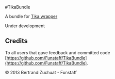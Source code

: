 #TikaBundle

A bundle for [Tika wrapper](https://github.com/Funstaff/Tika)

Under development

Credits
-------
To all users that gave feedback and committed code [https://github.com/Funstaff/TikaBundle](https://github.com/Funstaff/TikaBundle).

© 2013 Bertrand Zuchuat - Funstaff